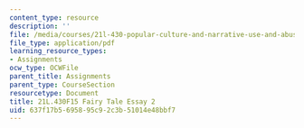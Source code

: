 ```yaml
---
content_type: resource
description: ''
file: /media/courses/21l-430-popular-culture-and-narrative-use-and-abuse-of-the-fairy-tale-fall-2015/637f17b5695895c92c3b51014e48bbf7_MIT21L_430F15_FairyTale.pdf
file_type: application/pdf
learning_resource_types:
- Assignments
ocw_type: OCWFile
parent_title: Assignments
parent_type: CourseSection
resourcetype: Document
title: 21L.430F15 Fairy Tale Essay 2
uid: 637f17b5-6958-95c9-2c3b-51014e48bbf7
---
```

